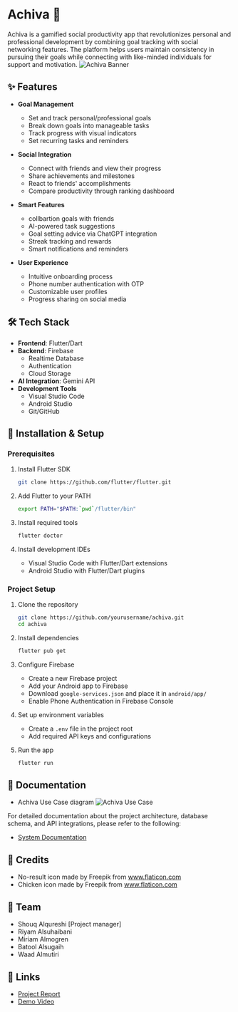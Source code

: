 # Achiva 🚀

Achiva is a gamified social productivity app that revolutionizes personal and professional development by combining goal tracking with social networking features. The platform helps users maintain consistency in pursuing their goals while connecting with like-minded individuals for support and motivation.
![Achiva Banner](https://raw.githubusercontent.com/ShouqAlqureshi/achiva/main/Achiva%20banner.png)

## ✨ Features

- **Goal Management**
  - Set and track personal/professional goals
  - Break down goals into manageable tasks
  - Track progress with visual indicators
  - Set recurring tasks and reminders

- **Social Integration**
  - Connect with friends and view their progress
  - Share achievements and milestones
  - React to friends' accomplishments
  - Compare productivity through ranking dashboard

- **Smart Features**
  - collbartion goals with friends 
  - AI-powered task suggestions
  - Goal setting advice via ChatGPT integration
  - Streak tracking and rewards
  - Smart notifications and reminders

- **User Experience**
  - Intuitive onboarding process
  - Phone number authentication with OTP
  - Customizable user profiles
  - Progress sharing on social media

## 🛠 Tech Stack

- **Frontend**: Flutter/Dart
- **Backend**: Firebase
  - Realtime Database
  - Authentication
  - Cloud Storage
- **AI Integration**: Gemini API
- **Development Tools**
  - Visual Studio Code
  - Android Studio
  - Git/GitHub

## 📱 Installation & Setup

### Prerequisites

1. Install Flutter SDK
   ```bash
   git clone https://github.com/flutter/flutter.git
   ```

2. Add Flutter to your PATH
   ```bash
   export PATH="$PATH:`pwd`/flutter/bin"
   ```

3. Install required tools
   ```bash
   flutter doctor
   ```

4. Install development IDEs
   - Visual Studio Code with Flutter/Dart extensions
   - Android Studio with Flutter/Dart plugins

### Project Setup

1. Clone the repository
   ```bash
   git clone https://github.com/yourusername/achiva.git
   cd achiva
   ```

2. Install dependencies
   ```bash
   flutter pub get
   ```

3. Configure Firebase
   - Create a new Firebase project
   - Add your Android app to Firebase
   - Download `google-services.json` and place it in `android/app/`
   - Enable Phone Authentication in Firebase Console

4. Set up environment variables
   - Create a `.env` file in the project root
   - Add required API keys and configurations

5. Run the app
   ```bash
   flutter run
   ```

## 📄 Documentation
- Achiva Use Case diagram
![Achiva Use Case](https://raw.githubusercontent.com/ShouqAlqureshi/achiva/main/achiva%20usecase.drawio.png)

For detailed documentation about the project architecture, database schema, and API integrations, please refer to the following:

- [System Documentation](https://github.com/ShouqAlqureshi/achiva/blob/main/Achiva%20Documentation%20.pdf)


## 📝 Credits

- No-result icon made by Freepik from www.flaticon.com
- Chicken icon made by Freepik from www.flaticon.com


## 🌟 Team
- Shouq Alqureshi [Project manager]
- Riyam Alsuhaibani
- Miriam Almogren
- Batool Alsugaih
- Waad Almutiri

## 🔗 Links

- [Project Report](docs/final-report.pdf)
- [Demo Video](https://youtube.com/...)
